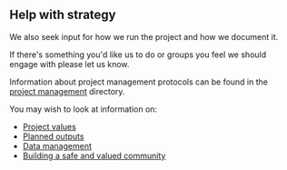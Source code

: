 ## Help with strategy 

We also seek input for how we run the project and how we document it.

If there's something you'd like us to do or groups you feel we should engage with please let us know.

Information about project management protocols can be found in the [project management](/project-management) directory.

You may wish to look at information on: 

* [Project values](project-management/project-values.md)
* [Planned outputs](project-management/planned-outputs.md)
* [Data management](project-management/data-management.md)
* [Building a safe and valued community](project-management/building-a-safe-community.md)
